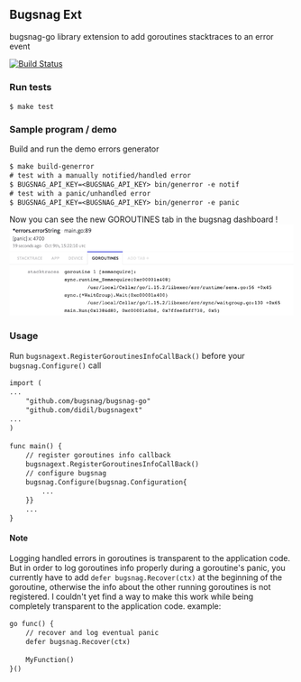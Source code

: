 ## Bugsnag Ext
bugsnag-go library extension to add goroutines stacktraces to an error event 

[![Build Status](https://travis-ci.org/didil/bugsnagext.svg?branch=master)](https://travis-ci.org/didil/bugsnagext)

### Run tests
```
$ make test
```
### Sample program / demo
Build and run the demo errors generator
```
$ make build-generror
# test with a manually notified/handled error
$ BUGSNAG_API_KEY=<BUGSNAG_API_KEY> bin/generror -e notif
# test with a panic/unhandled error
$ BUGSNAG_API_KEY=<BUGSNAG_API_KEY> bin/generror -e panic
```
Now you can see the new GOROUTINES tab in the bugsnag dashboard !
![Alt text](demo-assets/goroutines-tab.png?raw=true "Goroutines tab")

### Usage

Run `bugsnagext.RegisterGoroutinesInfoCallBack()` before your `bugsnag.Configure()` call

```
import (
...
	"github.com/bugsnag/bugsnag-go"
	"github.com/didil/bugsnagext"
...
)

func main() {
	// register goroutines info callback
	bugsnagext.RegisterGoroutinesInfoCallBack()
    // configure bugsnag
    bugsnag.Configure(bugsnag.Configuration{
        ...
    }}
    ...
}

```

#### Note
Logging handled errors in goroutines is transparent to the application code. But in order to log goroutines info properly during a goroutine's panic, you currently have to add `defer bugsnag.Recover(ctx)` at the beginning of the goroutine, otherwise the info about the other running goroutines is not registered. I couldn't yet find a way to make this work while being completely transparent to the application code. example:
```
go func() {
	// recover and log eventual panic
	defer bugsnag.Recover(ctx)

	MyFunction()
}()
```

